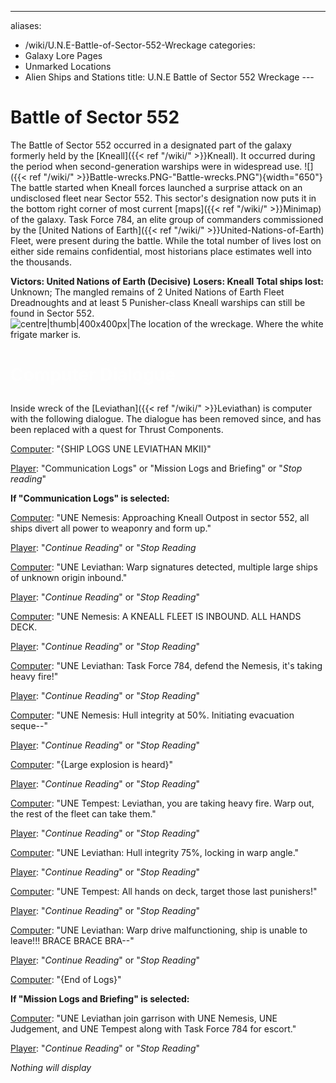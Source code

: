 ---
aliases:
- /wiki/U.N.E-Battle-of-Sector-552-Wreckage
categories:
- Galaxy Lore Pages
- Unmarked Locations
- Alien Ships and Stations
title: U.N.E Battle of Sector 552 Wreckage
---<div align="justify" class="cardcontainer" style="font-size: 14px; line-height: 24px;">
# Battle of Sector 552

The Battle of Sector 552 occurred in a designated part of the galaxy formerly held by the [Kneall]({{< ref "/wiki/" >}}Kneall). It occurred during the period when second-generation warships were in widespread use. ![]({{< ref "/wiki/" >}}Battle-wrecks.PNG-"Battle-wrecks.PNG"){width="650"} The battle started when Kneall forces launched a surprise attack on an undisclosed fleet near Sector 552. This sector's designation now puts it in the bottom right corner of most current [maps]({{< ref "/wiki/" >}}Minimap) of the galaxy. Task Force 784, an elite group of commanders commissioned by the [United Nations of Earth]({{< ref "/wiki/" >}}United-Nations-of-Earth) Fleet, were present during the battle. While the total number of lives lost on either side remains confidential, most historians place estimates well into the thousands.

**Victors: United Nations of Earth (Decisive)**
**Losers: Kneall**
**Total ships lost:** Unknown; The mangled remains of 2 United Nations of Earth Fleet Dreadnoughts and at least 5 Punisher-class Kneall warships can still be found in Sector 552.![centre|thumb|400x400px|The location of the wreckage. Where the
white frigate marker
is.](RobloxScreenShot20200401_140340809.png "centre|thumb|400x400px|The location of the wreckage. Where the white frigate marker is.")

<div class="TDiv shadowhover">
<h1 class="mw-customtoggle-compdialogue shipclass" style="color:#FEFEFE">

Computer Dialogue

</h1>
<div class="mw-collapsible mw-collapsed content" id="mw-customcollapsible-compdialogue">

Inside wreck of the [Leviathan]({{< ref "/wiki/" >}}Leviathan) is computer with the following dialogue. The dialogue has been removed since, and has been replaced with a quest for Thrust Components.

<u>Computer</u>: "{SHIP LOGS UNE LEVIATHAN MKII}"

<u>Player</u>: "Communication Logs" or "Mission Logs and Briefing" or "*Stop reading*"

**If "Communication Logs" is selected:**

<u>Computer</u>: "UNE Nemesis: Approaching Kneall Outpost in sector 552, all ships divert all power to weaponry and form up."

<u>Player</u>: "*Continue Reading*" or "*Stop Reading*

<u>Computer</u>: "UNE Leviathan: Warp signatures detected, multiple large ships of unknown origin inbound."

<u>Player</u>: "*Continue Reading*" or "*Stop Reading*"

<u>Computer</u>: "UNE Nemesis: A KNEALL FLEET IS INBOUND. ALL HANDS DECK.

<u>Player</u>: "*Continue Reading*" or "*Stop Reading*"

<u>Computer</u>: "UNE Leviathan: Task Force 784, defend the Nemesis, it's taking heavy fire!"

<u>Player</u>: "*Continue Reading*" or "*Stop Reading*"

<u>Computer</u>: "UNE Nemesis: Hull integrity at 50%. Initiating evacuation seque--"

<u>Player</u>: "*Continue Reading*" or "*Stop Reading*"

<u>Computer</u>: "{Large explosion is heard}"

<u>Player</u>: "*Continue Reading*" or "*Stop Reading*"

<u>Computer</u>: "UNE Tempest: Leviathan, you are taking heavy fire. Warp out, the rest of the fleet can take them."

<u>Player</u>: "*Continue Reading*" or "*Stop Reading*"

<u>Computer</u>: "UNE Leviathan: Hull integrity 75%, locking in warp angle."

<u>Player</u>: "*Continue Reading*" or "*Stop Reading*"

<u>Computer</u>: "UNE Tempest: All hands on deck, target those last punishers!"

<u>Player</u>: "*Continue Reading*" or "*Stop Reading*"

<u>Computer</u>: "UNE Leviathan: Warp drive malfunctioning, ship is unable to leave!!! BRACE BRACE BRA--"

<u>Player</u>: "*Continue Reading*" or "*Stop Reading*"

<u>Computer</u>: "{End of Logs}"

**If "Mission Logs and Briefing" is selected:**

<u>Computer</u>: "UNE Leviathan join garrison with UNE Nemesis, UNE Judgement, and UNE Tempest along with Task Force 784 for escort."

<u>Player</u>: "*Continue Reading*" or "*Stop Reading*"

*Nothing will display*

</div>
</div>
</div>